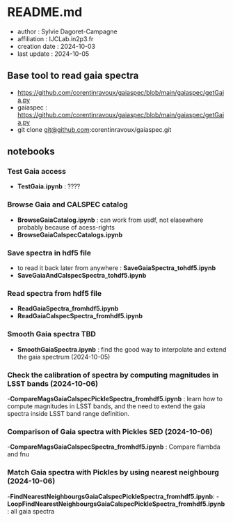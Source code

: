 # README.md

- author : Sylvie Dagoret-Campagne
- affiliation : IJCLab.in2p3.fr
- creation date : 2024-10-03
- last update : 2024-10-05


## Base tool to read gaia spectra  

- https://github.com/corentinravoux/gaiaspec/blob/main/gaiaspec/getGaia.py
- gaiaspec : https://github.com/corentinravoux/gaiaspec/blob/main/gaiaspec/getGaia.py
- git clone git@github.com:corentinravoux/gaiaspec.git


## notebooks

### Test Gaia access

- **TestGaia.ipynb** : ????

### Browse Gaia and CALSPEC catalog

- **BrowseGaiaCatalog.ipynb** : can work from usdf, not elasewhere probably because of acess-rights
- **BrowseGaiaCalspecCatalogs.ipynb**	

### Save spectra in hdf5 file 
- to read it back later from anywhere : **SaveGaiaSpectra_tohdf5.ipynb**
- **SaveGaiaAndCalspecSpectra_tohdf5.ipynb**


### Read spectra from hdf5 file
- **ReadGaiaSpectra_fromhdf5.ipynb**
- **ReadGaiaCalspecSpectra_fromhdf5.ipynb**	




### Smooth Gaia spectra TBD
- **SmoothGaiaSpectra.ipynb** : find the good way to interpolate and extend the gaia spectrum (2024-10-05)

### Check the calibration of spectra by computing magnitudes in LSST bands (2024-10-06)


-**CompareMagsGaiaCalspecPickleSpectra_fromhdf5.ipynb** : learn how to compute magnitudes in LSST bands, and the need to extend the gaia spectra inside LSST band range definition. 

### Comparison of Gaia spectra with Pickles SED (2024-10-06)
-**CompareMagsGaiaCalspecSpectra_fromhdf5.ipynb** : Compare flambda and fnu

### Match Gaia spectra with  Pickles by using nearest neighbourg (2024-10-06)

-**FindNearestNeighbourgsGaiaCalspecPickleSpectra_fromhdf5.ipynb**:
-**LoopFindNearestNeighbourgsGaiaCalspecPickleSpectra_fromhdf5.ipynb**: all gaia spectra
